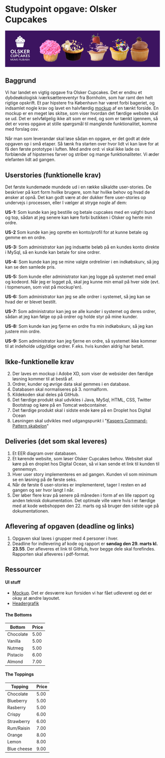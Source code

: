 # Studypoint opgave: Olsker Cupcakes

![](olskercupcakes.png)

## Baggrund

Vi har landet en vigtig opgave fra Olsker Cupcakes. Det er endnu et dybdeøkologisk iværksættereventyr fra Bornholm, som har ramt den helt rigtige opskrift. Et par hipstere fra København har været forbi bageriet, og indsamlet nogle krav og lavet en halvfærdig [mockup](cupcake_mock.png) af en tænkt forside. En mockup er en meget løs skitse, som viser hvordan det færdige website skal se ud. Det er selvfølgelig ikke alt som er med, og som er tænkt igennem, så det er vores opgave at stille spørgsmål til manglende funktionalitet, komme med forslag osv. 

Når man som leverandør skal løse sådan en opgave, er det godt at dele opgaven op i små etaper. Så tænk fra starten over hvor lidt vi kan lave for at få den første prototype i luften. Med andre ord: vi skal ikke lade os forblænde af hipsternes farver og striber og mange funktionaliteter. Vi æder elefanten lidt ad gangen.

## Userstories (funktionelle krav)

Det første kundemøde mundede ud i en række såkaldte user-stories. De beskriver på kort form hvilke brugere, som har hvilke behov og hvad de ønsker at opnå. Det kan godt være at der dukker flere user-stories op undervejs i processen, eller I vælger at stryge nogle af dem:

**US-1:** Som kunde kan jeg bestille og betale cupcakes med en valgfri bund og top, sådan at jeg senere kan køre forbi butikken i Olsker og hente min ordre.

**US-2** Som kunde kan jeg oprette en konto/profil for at kunne betale og gemme en en ordre.

**US-3:** Som administrator kan jeg indsætte beløb på en kundes konto direkte i MySql, så en kunde kan betale for sine ordrer.

**US-4:** Som kunde kan jeg se mine valgte ordrelinier i en indkøbskurv, så jeg kan se den samlede pris.

**US-5:** Som kunde eller administrator kan jeg logge på systemet med email og kodeord. Når jeg er logget på, skal jeg kunne min email på hver side (evt. i topmenuen, som vist på mockup'en).

**US-6:** Som administrator kan jeg se alle ordrer i systemet, så jeg kan se hvad der er blevet bestilt.

**US-7:** Som administrator kan jeg se alle kunder i systemet og deres ordrer, sådan at jeg kan følge op på ordrer og holde styr på mine kunder.

**US-8:** Som kunde kan jeg fjerne en ordre fra min indkøbskurv, så jeg kan justere min ordre.

**US-9:** Som administrator kan jeg fjerne en ordre, så systemet ikke kommer til at indeholde udgyldige ordrer. F.eks. hvis kunden aldrig har betalt.

## Ikke-funktionelle krav

2. Der laves en mockup i Adobe XD, som viser de websider den færdige løsning kommer til at bestå af.
3. Ordrer, kunder og øvrige data skal gemmes i en database.
4. Databasen skal normaliseres på 3. normalform.
5. Kildekoden skal deles på GitHub.
6. Det færdige produkt skal udvikles i Java, MySql, HTML, CSS, Twitter Bootstrap og køre på en Tomcat webcontainer.
7. Det færdige produkt skal i sidste ende køre på en Droplet hos Digital Ocean
8. Løsningen skal udvikles med udgangspunkt i "[Kaspers Command-Pattern skabelon](https://github.com/raakostOnCph/Projektskabelon)"


## Deliveries (det som skal leveres)
1. Et EER diagram over databasen.
2. Et kørende website, som løser Olsker Cupcakes behov. Websitet skal køre på en droplet hos Digital Ocean, så vi kan sende et link til kunden til gennemsyn.
3. Hver user story implementeres en ad gangen. Kunden vil som minimum se en løsning på de første seks.
4. Når de første 6 user-stories er implementeret, tager I resten en ad gangen og ser hvor langt I når.
5. Der løber flere krav på senere på måneden i form af en lille rapport og anden teknisk dokumentation. Det optimale ville være hvis I er færdige med at kode webshoppen den 22. marts og så bruger den sidste uge på dokumentationen.

## Aflevering af opgaven (deadline og links)
1. Opgaven skal laves i grupper med 4 personer i hver.
2. Deadline for indlevering af kode og rapport er **søndag den 29. marts kl. 23.55**. Der afleveres et link til GitHub, hvor begge dele skal forefindes. Rapporten skal afleveres i pdf-format.

## Ressourcer

#### UI stuff

- [Mockup](cupcake_mock.png). Det er desværre kun forsiden vi har fået udleveret og det er okay at ændre layoutet.
- [Headergrafik](olskercupcakes.png)

#### The Bottoms 

|Bottom |Price|
| ----- | ----- |
| Chocolate |  5.00 |
| Vanilla |  5.00 |
| Nutmeg |  5.00 |
| Pistacio |  6.00 |
| Almond |  7.00 |

#### The Toppings

| Topping |Price|
| ----- | ----- |
| Chocolate |  5.00 |
| Blueberry  | 5.00 |
| Rasberry |  5.00 |
| Crispy |  6.00 |
| Strawberry  | 6.00 |
| Rum/Raisin  | 7.00 |
| Orange |  8.00 |
| Lemon  | 8.00 |
| Blue cheese |  9.00 |





